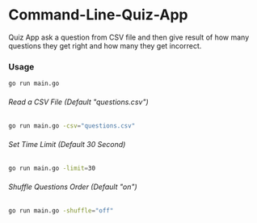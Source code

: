 # Command-Line-Quiz-App

Quiz App ask a question from CSV file and then give result of how many questions they get right and how many they get incorrect.

### Usage

```sh
go run main.go
```

###### Read a CSV File (Default "questions.csv")
##

```sh
go run main.go -csv="questions.csv"
```

###### Set Time Limit (Default 30 Second)
##

```sh
go run main.go -limit=30
```

###### Shuffle Questions Order (Default "on")
##

```sh
go run main.go -shuffle="off"
```